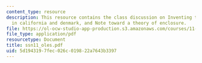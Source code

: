 ```yaml
---
content_type: resource
description: This resource contains the class discussion on Inventing the modern suburb
  in california and denmark, and Note toward a theory of enclosure.
file: https://ol-ocw-studio-app-production.s3.amazonaws.com/courses/11-329-social-theory-and-the-city-fall-2005/5d1943197fec026c019822a7643b3397_ssn11_oles.pdf
file_type: application/pdf
resourcetype: Document
title: ssn11_oles.pdf
uid: 5d194319-7fec-026c-0198-22a7643b3397
---
```

